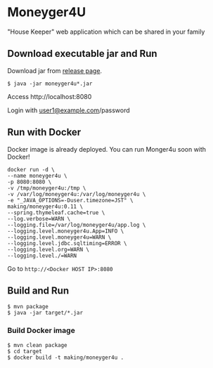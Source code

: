 # Moneyger4U

"House Keeper" web application which can be shared in your family

## Download executable jar and Run

Download jar from [release page](https://github.com/making/moneyger4u/releases).

    $ java -jar moneyger4u*.jar

Access http://localhost:8080

Login with user1@example.com/password

## Run with Docker

Docker image is already deployed. You can run Monger4u soon with Docker!

```
docker run -d \
--name moneyger4u \
-p 8080:8080 \
-v /tmp/moneyger4u:/tmp \
-v /var/log/moneyger4u:/var/log/moneyger4u \
-e "_JAVA_OPTIONS=-Duser.timezone=JST" \
making/moneyger4u:0.11 \
--spring.thymeleaf.cache=true \
--log.verbose=WARN \
--logging.file=/var/log/moneyger4u/app.log \
--logging.level.moneyger4u.App=INFO \
--logging.level.moneyger4u=WARN \
--logging.level.jdbc.sqltiming=ERROR \
--logging.level.org=WARN \
--logging.level./=WARN
```

Go to `http://<Docker HOST IP>:8080`

## Build and Run

    $ mvn package
    $ java -jar target/*.jar

### Build Docker image

    $ mvn clean package
    $ cd target
    $ docker build -t making/moneyger4u .
